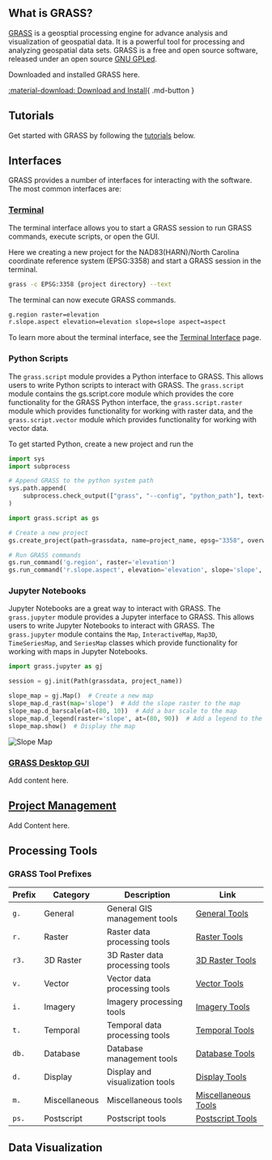 ## What is GRASS?

[GRASS](https://grass.osgeo.org/) is a geosptial processing engine for
advance analysis and visualization of geospatial data. It is a powerful tool for
processing and analyzing geospatial data sets. GRASS is a free and open source
software, released under an open source [GNU GPLed](https://www.gnu.org/licenses/gpl.html).

Downloaded and installed GRASS here.

<!-- markdownlint-disable-next-line MD013 -->
[:material-download: Download and Install](https://grass.osgeo.org/download/){ .md-button }

## Tutorials

Get started with GRASS by following the
[tutorials](https://grass-tutorials.osgeo.org/) below.

## Interfaces

GRASS provides a number of interfaces for interacting with the software. The
most common interfaces are:

### [Terminal](grass.md)

The terminal interface allows you to start a GRASS session to run GRASS
commands, execute scripts, or open the GUI.

Here we creating a new project for the NAD83(HARN)/North Carolina coordinate
reference system (EPSG:3358) and start a GRASS session in the terminal.

```sh
grass -c EPSG:3358 {project directory} --text

```

The terminal can now execute GRASS commands.

```sh
g.region raster=elevation
r.slope.aspect elevation=elevation slope=slope aspect=aspect
```

To learn more about the terminal interface, see the
[Terminal Interface](grass.md) page.

### Python Scripts

The `grass.script` module provides a Python interface to GRASS. This allows
users to write Python scripts to interact with GRASS. The `grass.script` module
contains the gs.script.core module which provides the core functionality for the
GRASS Python interface, the `grass.script.raster` module which provides
functionality for working with raster data, and the `grass.script.vector` module
which provides functionality for working with vector data.

To get started Python, create a new project and run the

```python
import sys
import subprocess

# Append GRASS to the python system path
sys.path.append(
    subprocess.check_output(["grass", "--config", "python_path"], text=True).strip()
)

import grass.script as gs

# Create a new project
gs.create_project(path=grassdata, name=project_name, epsg="3358", overwrite=False)

# Run GRASS commands
gs.run_command('g.region', raster='elevation')
gs.run_command('r.slope.aspect', elevation='elevation', slope='slope', aspect='aspect')
```

### Jupyter Notebooks

Jupyter Notebooks are a great way to interact with GRASS. The `grass.jupyter`
module provides a Jupyter interface to GRASS. This allows users to write Jupyter
Notebooks to interact with GRASS. The `grass.jupyter` module contains the `Map`,
`InteractiveMap`, `Map3D`, `TimeSeriesMap`, and `SeriesMap` classes which
provide functionality for working with maps in Jupyter Notebooks.

```python
import grass.jupyter as gj

session = gj.init(Path(grassdata, project_name))

slope_map = gj.Map()  # Create a new map
slope_map.d_rast(map='slope')  # Add the slope raster to the map
slope_map.d_barscale(at=(80, 10))  # Add a bar scale to the map
slope_map.d_legend(raster='slope', at=(80, 90))  # Add a legend to the map
slope_map.show()  # Display the map
```

![Slope Map](r_slope_aspect_slope.png)

### [GRASS Desktop GUI](wxguiintro.md)

Add content here.

## [Project Management](grass_database.md)

Add Content here.

## Processing Tools

### GRASS Tool Prefixes

| Prefix | Category                         | Description                        | Link                                      |
|--------|----------------------------------|------------------------------------|-------------------------------------------|
| `g.`   | General                          | General GIS management tools       | [General Tools](general.md)               |
| `r.`   | Raster                           | Raster data processing tools       | [Raster Tools](raster.md)                 |
| `r3.`  | 3D Raster                        | 3D Raster data processing tools    | [3D Raster Tools](raster3d.md)            |
| `v.`   | Vector                           | Vector data processing tools       | [Vector Tools](vector.md)                 |
| `i.`   | Imagery                          | Imagery processing tools           | [Imagery Tools](imagery.md)               |
| `t.`   | Temporal                         | Temporal data processing tools     | [Temporal Tools](temporal.md)             |
| `db.`  | Database                         | Database management tools          | [Database Tools](database.md)             |
| `d.`   | Display                          | Display and visualization tools    | [Display Tools](display.md)               |
| `m.`   | Miscellaneous                    | Miscellaneous tools                | [Miscellaneous Tools](miscellaneous.md)   |
| `ps.`  | Postscript                       | Postscript tools                   | [Postscript Tools](postscript.md)         |

## Data Visualization
